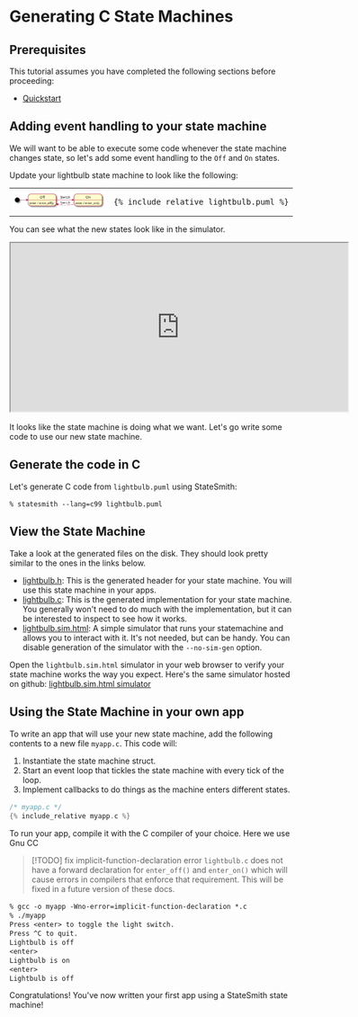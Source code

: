 # Generating C State Machines

## Prerequisites

This tutorial assumes you have completed the following sections before proceeding:
* [Quickstart](docs/quickstart/quickstart.md)



## Adding event handling to your state machine

We will want to be able to execute some code whenever the state machine changes state, so let's add some
event handling to the `Off` and `On` states.

Update your lightbulb state machine to look like the following:

<table>
<tr>
<td>
<img src="lightbulb.svg">
</td>
<td>
<pre>
{% include_relative lightbulb.puml %}
</pre>
</td>
</tr>
</table>

You can see what the new states look like in the simulator.

<iframe height="300" width="600" src="https://emmby.github.io/statesmith-simplified/languages/lightbulb.sim.html"></iframe>


It looks like the state machine is doing what we want. Let's go write some code to use our new state machine.

## Generate the code in C 

Let's generate C code from `lightbulb.puml` using StateSmith:

```
% statesmith --lang=c99 lightbulb.puml
```

## View the State Machine

Take a look at the generated files on the disk. They should look pretty similar to the ones in the links below.

* [lightbulb.h](lightbulb.h): This is the generated header for your state machine. You will use this state machine in your apps.
* [lightbulb.c](lightbulb.c): This is the generated implementation for your state machine. You generally won't need to do much with the implementation, but it can be interested to inspect to see how it works.
* [lightbulb.sim.html](lightbulb.sim.html): A simple simulator that runs your statemachine and allows you to interact with it. It's not needed, but can be handy. You can disable generation of the simulator with the `--no-sim-gen` option.

Open the `lightbulb.sim.html` simulator in your web browser to verify your state machine works the way you expect. Here's the same simulator hosted on github: [lightbulb.sim.html simulator](https://emmby.github.io/statesmith-simplified/languages/lightbulb.sim.html)


## Using the State Machine in your own app

To write an app that will use your new state machine,
add the following contents to a new file `myapp.c`. This code will:
1. Instantiate the state machine struct.
2. Start an event loop that tickles the state machine with every tick of the loop.
3. Implement callbacks to do things as the machine enters different states.

```c
/* myapp.c */
{% include_relative myapp.c %}
```

To run your app, compile it with the C compiler of your choice. Here we use Gnu CC

> [!TODO] fix implicit-function-declaration error
> `lightbulb.c` does not have a forward declaration for `enter_off()` and `enter_on()`
> which will cause errors in compilers that enforce that requirement.
> This will be fixed in a future version of these docs.

```
% gcc -o myapp -Wno-error=implicit-function-declaration *.c
% ./myapp
Press <enter> to toggle the light switch.
Press ^C to quit.
Lightbulb is off
<enter>
Lightbulb is on
<enter>
Lightbulb is off
```

Congratulations! You've now written your first app using a StateSmith state machine!